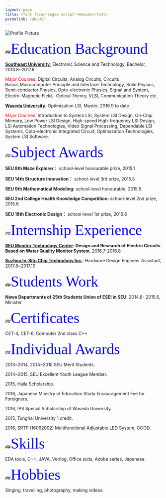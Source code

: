 ```yaml
---
layout: page
title: <font face="segoe script">Resume</font>
permalink: /about/
---
```


<img src="{{ site.baseurl }}/assets/profile-placeholder.jpg" title="Profile Picture" class="profile">

##<font size=60px><font color="blue"><font face="segoe script">Education Background</font></font></font>

<b>[Southeast University]</b>, Electronic Science and Technology, Bachelor, 
2013.8~2017.6.

<font color="red">Major Courses:</font> Digital Circuits, Analog Circuits, Circuits Basics,Microcomputer Principle and Interface Technology, Solid Physics,
Semi-conductor Physics, Opto-electronic Physics, Signal and System,
Electro-Magnetic Field、Optical Theory, VLSI, Communication Theory
etc.

<b>[Waseda University]</b>, Optimization LSI, Master, 2016.9 to date.

<font color="red">Major Courses:</font> Introduction to System LSI, System LSI Design, On-Chip Memory, Low Power LSI Design, High-speed High-frequency LSI Design, LSI Automation Technologies, Video Signal Processing, Dependable LSI Systems, Opto-electronic Integrated Circuit, Optimazation Technologies, System LSI Software.

##<font size=60><font color="blue"><font face="segoe script">Subject Awards</font></font></font>

<b>SEU 8th Maze Explorer：</b> school-level honourable prize, 2015.1

<b>SEU 14th Structure Innovation：</b> school-level 3rd prize, 2015.5

<b>SEU 9th Mathematical Modeling:</b> school-level honourable, 2015.5

<b>SEU 2nd College Health Knowledge Competition:</b> school-level 2nd prize, 2015.6

<b>SEU 18th Electronic Design：</b> school-level 1st prize, 2016.6

##<font size=60><font color="blue"><font face="segoe script">Internship Experience</font></font></font>

<b>[SEU Monitor Technology Center]: Design and Research of Electric
Circuits Based on Water Quality Monitor System</b>, 2016.7-2016.8

<b>[Suzhou In-Situ Chip Technology Inc.]</b>: Hardware Design Engineer
Assistant, 2017.8~2017.10


##<font size=60><font color="blue"><font face="segoe script">Students Work</font></font></font>

<b>News Departments of 25th Students Union of ESEI in SEU</b>: 2014.8-
2015.6, Minister

##<font size=60><font color="blue"><font face="segoe script">Certificates</font></font></font>

CET-4, CET-6, Computer 2nd class C++

##<font size=60><font color="blue"><font face="segoe script">Individual Awards</font></font></font>

2013~2014, 2014~2015 SEU Merit Students.

2014~2015, SEU Excellent Youth League Member.

2015, Haila Scholarship.

2016, Japanese Ministry of Education Study Encouragement Fee for Foreigners.

2016, IPS Special Scholarship of Waseda University.

2015, Tunghai University 1 credit.

2016, SRTP (16062002) Multifunctional Adjustable LED System, GOOD.

##<font size=60><font color="blue"><font face="segoe script">Skills</font></font></font>

EDA tools, C++, JAVA, Verilog, Office suits, Adobe series, Japanese.

##<font size=60><font color="blue"><font face="segoe script">Hobbies</font></font></font>

Singing, travelling, photography, making videos.











<!--Centrarium is a custom theme for Jekyll, made by [Ben Centra][bencentra] for his own blog. He'd be humbled if you liked it enough to use it as well! Installation and configuration instructions can be found in the [GitHub repository](https://github.com/bencentra/centrarium).

This page is a good place to write about yourself, your project, your product, or whatever it is your site is for. You can replace the image above, or you can get rid of it entirely. 

You can find out more info about customizing your Jekyll theme, as well as basic Jekyll usage documentation at [jekyllrb.com](http://jekyllrb.com/). And you can find the source code for Jekyll at [github.com/jekyll/jekyll](https://github.com/jekyll/jekyll)德彪钢笔行书字库-->

[centrarium]: https://github.com/bencentra/centrarium
[bencentra]: http://bencentra.com
[jekyll]: https://github.com/jekyll/jekyll
[Southeast University]: http://www.seu.edu.cn/
[Waseda University]: http://www.waseda.jp/top/
[SEU Monitor Technology Center]: http://electronic.seu.edu.cn/11488/list.htm
[Suzhou In-Situ Chip Technology Inc.]: http://www.sinoist.com.cn/
